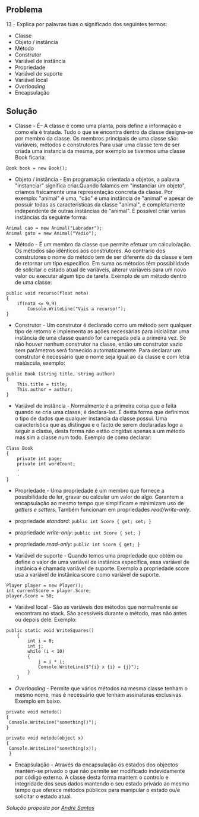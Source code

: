 ## Problema

13 - Explica por palavras tuas o significado dos seguintes termos:

* Classe
* Objeto / instância
* Método
* Construtor
* Variável de instância
* Propriedade
* Variável de suporte
* Variável local
* _Overloading_
* Encapsulação

## Solução

* Classe - É– A classe é como uma planta, pois define a informação e como ela é 
tratada. Tudo o que se encontra dentro da classe designa-se por membro da classe.
Os membros principais de uma classe são: variáveis, métodos e construtores.Para
usar uma classe tem de ser criada uma instancia da mesma, por exemplo se tivermos 
uma classe Book ficaria:

`Book book = new Book();`


* Objeto / instância - Em programação orientada a objetos, a palavra "instanciar"
significa criar.Quando falamos em "instanciar um objeto", criamos fisicamente uma
representação concreta da classe. Por exemplo: "animal" é uma, "cão" é uma 
instância de "animal" e apesar de possuir todas as características da classe 
"animal", é completamente independente de outras instâncias de "animal". É 
possível criar varias instâncias da seguinte forma:

```
Animal cao = new Animal("Labrador");
Animal gato = new Animal("Vadio");
```


* Método - É um membro da classe que permite efetuar um cálculo/ação. Os métodos
são idênticos aos construtores. Ao contrario dos construtores o nome do método 
tem de ser diferente do da classe e tem de retornar um tipo específico. Em suma 
os métodos têm possibilidade de solicitar o estado atual de variáveis, alterar 
variáveis para um novo valor ou executar algum tipo de tarefa. Exemplo de um 
método dentro de uma classe:

```
public void recurso(float nota)
{
	if(nota <= 9,9)
		Console.WriteLine("Vais a recurso!");
}
```


* Construtor - Um construtor é declarado como um método sem qualquer tipo de 
retorno e implementa as ações necessárias para inicializar uma instância de uma
classe quando for carregada pela a primeira vez. Se não houver nenhum construtor
na classe, então um construtor vazio sem parâmetros será fornecido automaticamente.
Para declarar um construtor é necessário que o nome seja igual ao da classe e 
com letra maiúscula, exemplo:

```
public Book (string title, string author)
{
	This.title = title;
	This.author = author;
}
```





* Variável de instância - Normalmente é a primeira coisa que e feita quando se 
cria uma classe, é declara-las. É desta forma que definimos o tipo de dados que 
qualquer instancia da classe possui. Uma característica que as distingue e o 
facto de serem declaradas logo a seguir a classe, desta forma não estão cingidas 
apenas a um método mas sim a classe num todo. Exemplo de como declarar:

```
Class Book
{
	private int page;
	private int wordCount;
	.
	.
}
```


* Propriedade -  Uma propriedade é um membro que fornece a possibilidade de ler,
gravar ou calcular um valor de algo. Garantem a encapsulação ao mesmo tempo que 
simplificam e minimizam uso de _getters e setters_. Também funcionam em 
propriedades _read/write-only_.

* propriedade _standard_:
`public int Score { get; set; }`

* propriedade _write-only_:
`public int Score { set; }`

* propriedade _read-only_:
`public int Score { get; }`


* Variável de suporte - Quando temos uma propriedade que obtém ou define o valor
de uma variável de instânica específica, essa variável de instânica é chamada 
variável de suporte. Exemplo a propriedade score usa a variável de instânica
score como variável de suporte.

```
Player player = new Player();
int currentScore = player.Score;
player.Score = 50;
```

* Variável local - São as variáveis dos métodos que normalmente se encontram no 
stack. São acessiveis durante o método, mas não antes ou depois dele. Exemplo:

```
public static void WriteSquares() 
    {
        int i = 0;
        int j;
        while (i < 10) 
        {
            j = i * i;
            Console.WriteLine($"{i} x {i} = {j}");
        }
    }
```


* _Overloading_ - Permite que vários métodos na mesma classe tenham o mesmo
nome, mas é necessário que tenham assinaturas exclusivas. Exemplo em baixo.
```
private void metodo()
{
 Console.WriteLine("something()");
}

private void metodo(object x)
{
 Console.WriteLine("something(x));
 }
```


* Encapsulação - Através da encapsulação os estados dos objectos mantém-se 
privado o que não permite ser modificado indevidamente por código externo. A 
classe desta forma mantem o controlo e integridade dos seus dados mantendo o seu
estado privado ao mesmo tempo que  oferece métodos públicos para manipular o 
estado ou/e solicitar o estado atual.


*Solução proposta por [André Santos](https://github.com/Snigy24)*